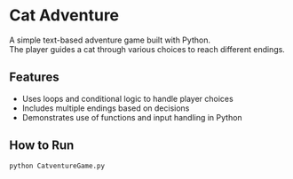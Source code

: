 # Cat Adventure

A simple text-based adventure game built with Python.  
The player guides a cat through various choices to reach different endings.

## Features
- Uses loops and conditional logic to handle player choices
- Includes multiple endings based on decisions
- Demonstrates use of functions and input handling in Python

## How to Run
```bash
python CatventureGame.py

